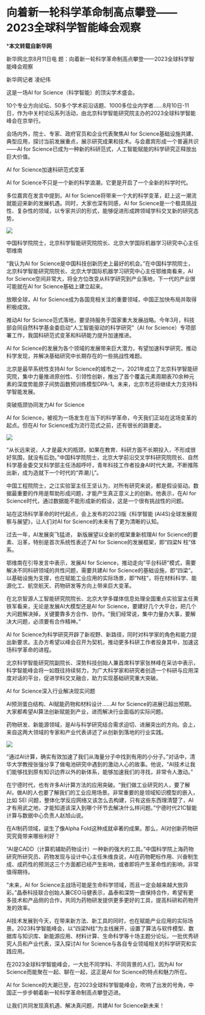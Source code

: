 # 向着新一轮科学革命制高点攀登——2023全球科学智能峰会观察

***本文转载自新华网**

新华网北京8月11日电 题：向着新一轮科学革命制高点攀登——2023全球科学智能峰会观察

新华网记者 凌纪伟

这是一场AI for Science（科学智能）的顶尖学术盛会。

10个专业方向论坛、50多个学术前沿话题、1000多位业内学者……8月10日-11日，作为中关村论坛系列活动，由北京科学智能研究院主办的2023全球科学智能峰会在京举行。

会场内外，院士、专家、政府官员和企业代表聚焦AI for Science基础设施共建、典型应用，探讨当前发展重点，展示研究成果和技术。与会嘉宾形成一个普遍共识——AI for Science已成为一种新的科研范式，人工智能赋能的科学研究正释放出巨大价值。

AI for Science加速科研范式变革

AI for Science不只是一个新的科学浪潮，它更是开启了一个全新的科学时代。

多位嘉宾在发言中提到，AI for Science将带来一个大的科学变革，赶上这一潮流就能迎来新的发展机遇。同时，大家也深有同感，AI for Science是一个极具挑战性、复杂性的领域，以专家共识的形式，能够促进形成跨领域学科交叉新的研究态势。

![](https://pic.imgdb.cn/item/65f00e119f345e8d03e74d8a.png)

中国科学院院士，北京科学智能研究院院长、北京大学国际机器学习研究中心主任鄂维南

“我认为AI for Science是中国科技创新历史上最好的机会。”在中国科学院院士，北京科学智能研究院院长、北京大学国际机器学习研究中心主任鄂维南看来，AI for Science空间非常大，将全方位改变从科学研究到产业落地，下一代的产业很可能就在AI for Science基础上建立起来。

放眼全球，AI for Science成为各国竞相关注的重要领域，中国正加快布局并取得积极成效。

推动AI for Science范式落地，要坚持服务于国家重大发展战略。今年3月，科技部会同自然科学基金委启动“人工智能驱动的科学研究”（AI for Science）专项部署工作，我国科研范式变革和科研能力提升加速推进。

AI for Science的发展为各个领域的发展带来巨大潜力，有望加速科学研究，推动科学发现，并解决基础研究中长期存在的一些挑战性难题。

北京是最早系统性支持AI for Science的城市之一，2021年成立了北京科学智能研究院，集中力量推进原创性、引领性创新，推出了首个覆盖元素周期表70余种元素的深度势能原子间势函数预训练模型DPA-1。未来，北京市还将继续大力支持科学智能发展。

突破瓶颈协同发力AI for Science

AI for Science，被视为一场发生在当下的科学革命，今天我们正站在这场变革的起点。但在AI for Science成为流行范式之前，还有很长的路要走。

![](https://pic.imgdb.cn/item/65f00e259f345e8d03e79e7b.png)

“从长远来说，人才是最大的瓶颈，如果在教育、科研方面不长期投入，不形成很好氛围，就没有后劲。”中国科学院院士，北京大学前沿交叉学科研究院院长、自然科学基金委交叉科学部主任汤超呼吁，青年科技工作者投身AI时代大潮，不断推陈出新，成为造就下一个时代的“弄潮儿”。

中国工程院院士，之江实验室主任王坚认为，对所有研究来说，都是假设驱动。数据最重要的作用是帮助形成问题，才能产生真正意义上的创新。他表示，在AI for Science时代，通过数据能不能形成新的假设，这是一个很有挑战性的问题。

站在这场科学革命的时代起点，会上发布的2023版《科学智能 (AI4S)全球发展观察与展望》，让人们对AI for Science的未来有了更为清晰的认知。

过去一年，AI发展突飞猛进， 新版展望以全新的框架重新梳理AI for Science的要素、沿革，特别是首次系统性表述了AI for Science的发展框架，即“四梁N 柱”体系。

鄂维南在引导发言中表示，发展AI for Science，推动走向“平台科研”模式，需要解决不同科研领域的共性问题，需要共建AI for Science的基础设施，即“四梁”。以基础设施为支撑，也在赋能工业应用的实际场景，即“N柱”，将在材料科学、能源化工、航空航天、药物研发等方向上带来巨大变革。

在北京智源人工智能研究院院长、北京大学多媒体信息处理全国重点实验室主任黄铁军看来，无论是发展AI大模型还是AI for Science，要建好几个大平台，把几个大问题解决掉，关键要靠多方合作、协作。“我们经常说，集中力量办大事，要解决大问题，必须要有合作精神。”

AI for Science为科学研究开辟了新视野、新路径，同时对科学家的角色和能力提出新要求。主办方希望以峰会召开为契机，推动更多科研工作者投身其中，加速这场科学革命的进程。

北京科学智能研究院副院长、深势科技创始人兼首席科学家张林峰在采访中表示，科学智能峰会将一如既往持续努力，为广大科学家和研究者创造一个科研与应用深度对话的平台，促进学科交叉融合，助力实现基础研究重大突破。

AI for Science深入行业解决现实问题

AI预测蛋白结构、AI赋能药物和材料设计……AI for Science的进展已超出预期。大家都希望AI算法创新赋能到产业，进而解决行业面临的实际问题。

药物研发、新能源领域，是AI与科学研究结合需求迫切、进展突出的方向。会上，来自这两大领域的专家和产业代表讲述了从创新到落地的行业实践。

![](https://pic.imgdb.cn/item/65f00e399f345e8d03e7f19f.png)

“通过AI计算，确实有效加速了我们从海量分子中找到有用的小分子。”对话中，清华大学教授张强分享了做电池研究中遇到的激动人心的故事。他说，“AI技术让我们能够找到原有知识边界以外的新体系，能够加速我们的寻找，非常令人激动。”

在宁德时代，也有许多AI计算方法的应用突破。“我们做工业研究的人，要了解AI，做AI的人也要了解我们的工业应用场景。非常重要的是领域知识模型的嵌入，比如 SEI 问题，整体化学反应网络又该怎么去构建，只有这些东西理清楚了，AI才有用武之地，才能知道该深入到哪个环节去解决什么样问题。”宁德时代21C智能计算与数据中心负责人赵旭山说。

在AI制药领域，诞生了像Alpha Fold这种成就卓著的成果。那么，AI对创新药物研究究竟带来哪些利好？

“AI是CADD（计算机辅助药物设计）一种新的强大的工具。”中国科学院上海药物研究所研究员、药物发现与设计中心主任朱维良说，AI在药物靶标作用、兴奋制生成、成药性的预测这三个方面都已经产生影响，或者即将产生革命性的影响，非常值得期待。

“未来，AI for Science主战场可能是生命科学领域，而且一定会越来越大放异彩。”晶泰科技联合创始人兼CEO马健表示，晶泰和深势一直保持合作，希望有更多技术和产品侧的合作，共同为药物研发提供更多更好的工具，提高科研和药物开发的效率。

AI技术发展到今天，在带来新方法、新工具的同时，也在赋能产业应用的实际场景。2023科学智能峰会，以“四梁N柱”为主线展开，设置了算法与软件模型、数据库与知识库、新能源应用、材料计算、生命科学等十场主题分论坛，一批优秀研究人员和产业代表，深入探讨AI for Science与各自专业领域相关的科学研究和实践应用。

在2023全球科学智能峰会，一大批不同学科、不同背景的人们，因为AI for Science而能聚在一起、聊在一起，这正是AI for Science的特点和魅力所在。

AI for Science的大潮已至，在2023全球科学智能峰会，吹响了出发的号角，中国正一步步朝着新一轮科学革命制高点攀登迈进。

让我们共同发现真机遇、解决真问题，共建AI for Science新未来！

